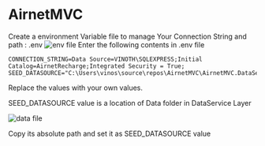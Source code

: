 # AirnetMVC


Create a environment Variable file to manage Your Connection String and path :
.env
![env file](https://user-images.githubusercontent.com/50076113/175870030-42c67b23-dea1-4bca-9bd6-a58e8b62fe81.jpeg)
Enter the following contents in .env file
```
CONNECTION_STRING=Data Source=VINOTH\SQLEXPRESS;Initial Catalog=AirnetRecharge;Integrated Security = True;
SEED_DATASOURCE="C:\Users\vinos\source\repos\AirnetMVC\AirnetMVC.DataService\Data\"
```
Replace the values with your own values.

SEED_DATASOURCE value is a location of Data folder in DataService Layer

![data file](https://user-images.githubusercontent.com/50076113/175870368-6f7e57d4-7454-4937-a0ce-d41093aebfae.jpeg)

Copy its absolute path and set it as SEED_DATASOURCE value
